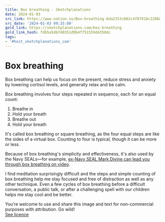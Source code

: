 ```yaml
---
title: Box breathing - Sketchplanations
date: 2024-01-03
src_link: https://www.notion.so/Box-breathing-6da2253c882c4f87918c22868a0690c5
src_date: '2024-01-03 09:35:00'
gold_link: https://sketchplanations.com/box-breathing
gold_link_hash: fdb5a5db7d8351d9b4f751559d4358dc
tags:
- '#host_sketchplanations_com'
---
```


Box breathing
=============

Box breathing can help us focus on the present, reduce stress and anxiety by lowering cortisol levels, and generally relax and be calm.

Box breathing involves four steps repeated in sequence, each for an equal count:

1. Breathe in
2. Hold your breath
3. Breathe out
4. Hold your breath

It's called box breathing or square breathing, as the four equal steps are like the sides of a virtual box. Counting to four is typical, though it can be more or less.

Because of box breathing's simplicity and effectiveness, it's also used by the Navy SEALs—for example, [ex-Navy SEAL Mark Divine can lead you through box breathing on video](https://www.youtube.com/watch?v=u0QiegWIfGs).

I find meditation surprisingly difficult and the steps and simple counting of box breathing help me stay focused and free of distraction as well as any other technique. Even a few cycles of box breathing before a difficult conversation, a public talk, or after a challenging spell with our children helps me stay cool and be better.

You’re welcome to use and share this image and text for non-commercial purposes with attribution. Go wild!  
[See licence](/licence)
